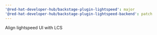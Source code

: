 ```yaml
---
'@red-hat-developer-hub/backstage-plugin-lightspeed': major
'@red-hat-developer-hub/backstage-plugin-lightspeed-backend': patch
---
```


Align lightspeed UI with LCS
